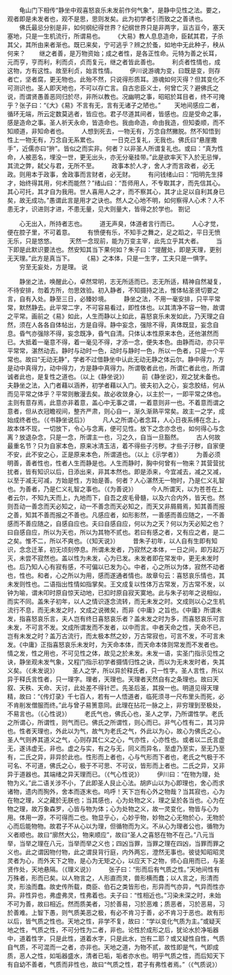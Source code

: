 <!-- { "loadSidebar": true } -->
　　龟山门下相传“静坐中观喜怒哀乐未发前作何气象”，是静中见性之法。要之，观者即是未发者也，观不是思，思则发矣。此为初学者引而致之之善诱也。
　　佛氏最忌分别是非，如何纲纪得世界？纪纲世界只是非两字，亘古亘今，塞天塞地，只是一生机流行，所谓易也。
　　《大易》教人息息造命，臣弑其君，子杀其父，其所由来者渐也。既已来矣，宁可逃乎？辨之於蚤，如地中无此种子，秧从何来？
　　继之者善，是万物资始；成之者性，是各正性命。元特为善之长耳，元而亨，亨而利，利而贞，贞而复元，继之者皆此善也。
　　利贞者性情也，成这物，方有这性。故至利贞，始言性情。
　　伊川说游魂为变，曰既是变，则存者亡，坚者腐，更无物也。此殆不然，只说得形质耳。游魂如何灭得？但其变化不可测识也。圣人即天地也，不可以存亡言。自古忠臣义士，何曾亡灭？避佛氏之说，而谓贤愚善恶同归於尽，非所以教也。况幽明之事，昭昭於耳目者，终不可掩乎？张子曰：“《大》《易》不言有无，言有无诸子之陋也。”
　　天地间感应二者，循环无端，所云定数莫逃者，皆应也。君子尽道其间者，皆感也。应是受命之事，感是造命之事。圣人祈天永命，皆造命也。我由命造，命由我造，但知委顺，而不知顺道，非知命者也。
　　人想到死去，一物无有，万念自然撇脱。然不知悟到性上一物无有，万念自无系累也。
　　一日克己复礼，无我也。佛氏曰“悬崖撒手”，近儒亦曰“拚”。皆似之而实非。何者？以非圣人所谓复礼也。或曰：“真为性命，人被恶名，埋没一世，更无出头，亦无分毫挂带。”此是欲率天下入於无忌惮，其流之弊，弑父与君，无所不至。
　　政事本於人才，舍人才而言政者，必无政。则用本于政事，舍政事而言财者，必无财。
　　有问钱绪山曰：“阳明先生择才，始终得其用，何术而能然？”绪山曰：“吾师用人，不专取其才，而先信其心。其心可托，其才自为我用。世人喜用人之才，而不察其心，其才止足以自利其身已矣，故无成功。”愚谓此言是用才之诀也。然人之心地不明，如何察得人心术？人不患无才，识进则才进，不患无量，见大则量大，皆得之於学也。
劄记

　　心无出入，所持者志也。
　　道无声臭，体道者言行而已。
　　人心才觉，便在腔子里，不可着意。
　　有愤便有乐，不知手之舞之，足之蹈之，平日无愤无乐，只是悠悠。
　　天然一念现前，能为万变主宰，此先立乎其大者。
　　当下即是此默识要法也。然安知其当下果何如？朱子曰：“提醒处，即是天理，更别无天理。”此方是真当下。
　　《易》之本体，只是一生字，工夫只是一惧字。
　　穷至无妄处，方是理。
说

　　静坐之法，唤醒此心，卓然常明，志无所适而已。志无所适，精神自然凝复，不待安排，勿着方所，勿思效验。初入静者，不知摄持之法，惟体帖圣贤切要之言，自有入处。静至三日，必臻妙境。
　　静坐之法，不用一毫安排，只平平常常，默然静去。此平常二字，不可容易看过，即性体也。以其清净不容一物，故谓之平常。画前之《易》如此，人生而静以上如此，喜怒哀乐未发如此，乃天理之自然，须在人各各自体帖出，方是自得。静中妄念，强除不得，真体既显，妄念自息。昏气亦强除不得，妄念既净，昏气自清。只体认本性原来本色，还他湛然而已。大抵着一毫意不得，着一毫见不得，才添一念，便失本色。由静而动，亦只平平常常，湛然动去。静时与动时一色，动时与静时一色，所以一色者，只是一个平常也。故曰“无动无静”，学者不过借静坐中认此无动无静之体云尔。静中得力，方是动中真得力，动中得力，方是静中真得力。所谓敬者此也，所谓仁者此也，所谓诚者此也，是复性之道也。（以上《静坐说》）
　　前《静坐说》，观之犹未备也。夫静坐之法，入门者藉以涵养，初学者藉以入门。彼夫初入之心，妄念胶结，何从而见平常之体乎？平常则散漫去矣。故必收敛身心，以主於一，一即平常之体也。主则有意存焉，此意亦非着意，盖心中无事之谓，一着意则非一也。不着意而谓之意者，但从衣冠瞻视间，整齐严肃，则心自一，渐久渐熟平常矣。故主一之学，成始成终者也。（《书静坐说后》）
　　凡人之所谓心者念耳，人心日夜系缚在念上，故本体不现，一切放下，令心与念离，便可见性。放下之念亦念也，如何得心与念离？放退杂念，只是一念，所谓主一也，习之久，自当一旦豁然。
　　古人何故最重名节？只为自家本色，原来冰清玉洁，着不得些子污秽。才些子汙秽，自家便不安，此不安之心，正是原来本色，所谓道也。（以上《示学者》）
　　为善必须明善，善者性也，性者人生而静是也。人生而静时，胸中何曾有一物来？其营营扰扰者，皆有知识以后，日添出来，非其本然也。即是添来，今宜减去，减之又减，以至于减无可减，方始是性，方始是善。何者？人心湛然无一物时，乃是仁义礼智也。为善者，乃是仁义礼智之事也。（《为善说》）
　　今人所谓天，以为苍苍在上者云尔，不知九天而上，九地而下，自吾之皮毛骨髓，以及六合内外，皆天也。然则吾动一善念而天必知之，动一不善念而天必知之，而天又非屑屑焉，知其善而报之善，知其不善而报之不善也。凡感应者，如形影然，一善感而善应随之，一不善感而不善应随之，自感自应也。夫曰自感自应，何以为之天？何以为天必知之也？曰自感自应，所以为天也，所以为其物不贰也。若曰有感之者，又有应之者，是二之矣。惟不二，所以不爽也。（《知天说》）
　　昔朱子初年，以人自有生即有知识，念念迁革，初无顷刻停息。所谓未发者，乃寂然之本体，一日之间，即万起万灭，未尝不寂然也。盖以性为未发，心为已发。未发者即在常发中，更无未发时也。后乃知人心有寂有感，不可偏以已发为心。中者，心之所以为体，寂然不动者也，性也。和者，心之所以为用，感而遂通者情也。故章句云：喜怒哀乐情也，其未发则性也。二语指出性情如指掌矣。王文成复以性体万古常发，万古常不发，以钟为喻，谓未叩时原自惊天动地，已扣时原自寂天寞地。此与朱子初年之说相似，而实不同。盖朱子初年，以人之情识逐念流转，而无未发之时。文成则以心之生机流行不息，而无未发之时，文成之说微矣，而非《中庸》之旨也。《中庸》所谓未发，指喜怒哀乐言，夫人岂有终日喜怒哀乐者？盖未发之时为多，而喜怒哀乐可言未发，不可言不发。文成所谓发而不发者，以中而言。中者天命之性，天命不已，岂有未发之时？盖万古流行，而太极本然之妙，万古常寂也，可言不发，不可言未发。《中庸》正指喜怒哀乐未发时，为天命本体，而天命本体则常发而不发者也。情之发，性之用也，不可见性之体，故见之於未发。未发一语，实圣门指示见性之诀，静坐观未发气象，又程门指示初学者摄情归性之诀，而以为无未发时者，失其义矣。（《未发说》）
　　圣人之学，所以异於释氏者，只一性字。圣人言性，所以异于释氏言性者，只一理字。理者，天理也。天理者天然自有之条理也。故曰天叙、天秩、天命、天讨，此处差不得针芒。先圣后圣，其揆一也。明道见得天理精，故曰：“《传灯录》千七百人，若有一人悟道者，临死须寻一尺布里头而死，必不肯削发僧服而终。”此与曾子易箦意同。此理在拈花一脉之上，非穷理到至极处，不易言也。（《心性说》）
　　老氏气也，佛氏心也，圣人之学，乃所谓性学。老氏之所谓心，所谓性，则气而已。佛氏之所谓性，则心而已。非气心性有二，其习异也。性者天理也，外此以为气，故气为老氏之气，外此以为心，故心为佛氏之心。圣人气则养其道义之气，心则存其仁义之心，气亦性，心亦性也。或者以二氏言虚无，遂讳虚无，非也。虚之与实，有之与无，同义而异名，至虚乃至实，至无乃至有，二氏之异，非异於此也。性形而上者也，心与气形而下者也，老氏之气极于不可名、不可道，佛氏之心，极于不可思、不可议，皆形而上者也。二氏之异，又非异于道器也。其端绪之异天理而已。（《气心性说》）
　　伊川曰：“在物为理，处物为义。”此二语关涉不小，了此即圣人艮止心法。胡庐山以为心即理也，舍心而求诸物，遗内而狥外，舍本而逐末也。呜呼！天下岂有心外之物哉？当其寂也，心为在物之理，义之藏於无朕也；当其感也，心为处物之义，理之呈於各当也。心为在物之理，故万象森罗，心皆与物为体；心为处物之义，故一灵变化，物皆与心为用。体用一源，不可得而二也。物显乎心，心妙乎物，妙物之心无物於心，无物於心而后能物物。故君子不从心以为理，但循物而为义。不从心为理者公也，循物为义者顺也。故曰“廓然大公，物来顺应”，故曰“圣人之喜怒在物不在己。”八元当举，当举之理在八元，当举而举之义也；四凶当罪，当罪之理在四凶，当罪而罪之义也。此之谓因物付物，此之谓艮背行庭，内外两忘，澄然无事也。彼徒知昭昭灵灵者为心，而外天下之物，是心为无矩之心，以应天下之物，师心自用而已，与圣贤作处，天地悬隔。（《理义说》）
　　张子曰：“形而后有气质之性。”天地间性有万殊者，形而已矣。以人物言之，人形直而灵，兽形横而蠢；以人言之，形清而灵，形浊而蠢。故史传所载，商臣、伯石之类皆形也，形异而气亦异，气异而性亦异。非性异也，弗虚弗灵，性弗着也。夫子曰：“性相近也。”习染未深之时，未始不可为善，故曰相近。然而质美者，习於善易，习於恶难；质恶者，习於恶易，习於善难。上智下愚，则气质美恶之极，有必不肯习于善，必不肯习于恶也。故有形以后，皆气质之性也。天地之性，非学不复，故曰：“学以变化气质为主。”或疑天地之性，气质之性，不可分性为二者，非也。论性於成形之后，犹论水於净垢器中，道着性字，只是此性，道着水字，只是此水，岂有二耶？或又疑性自性，气质自气质，不可混而一之者，亦非也。天地之道，为物不贰，故性即是气，气即成质，恶人之性，如垢器盛水，清者已垢，垢者亦水也。明乎气质之性，而后知天下有自幼不善者，气质而非性也，故曰“气质之性，君子有弗性者焉。”（《气质说》）
